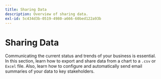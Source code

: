 ```yaml
---
title: Sharing Data
description: Overview of sharing data.
exl-id: 5c434d3b-0519-4980-a666-60bed122a93b
---
```

# Sharing Data

Communicating the current status and trends of your business is essential. In this section, learn how to export and share data from a chart to a `.csv` or `Excel` file. Also, learn how to configure and automatically send email summaries of your data to key stakeholders.
